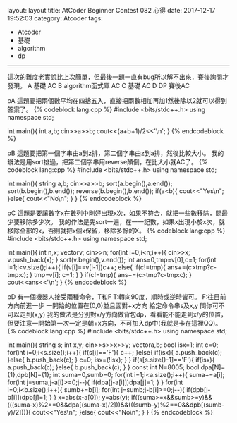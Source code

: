 layout: layout
title: AtCoder Beginner Contest 082 心得
date: 2017-12-17 19:52:03
category: Atcoder
tags:
- Atcoder
- 基礎
- algorithm
- dp
---
這次的難度老實說比上次簡單，但最後一題一直有bug所以解不出來，賽後詢問才發現。
A 基礎 AC
B algorithm函式庫 AC
C 基礎 AC
D DP 賽後AC

pA
這題要把兩個數平均在四捨五入，直接把兩數相加再加1然後除以2就可以得到答案了。
{% codeblock lang:cpp %}
#include <bits/stdc++.h>
using namespace std;
 
int main(){
    int a,b;
    cin>>a>>b;
    cout<<(a+b+1)/2<<'\n';
}
{% endcodeblock %}

pB
這題要把第一個字串由a到z排，第二個字串由z到a排，然後比較大小。
我的辦法是用sort排過，把第二個字串用reverse顛倒，在比大小就AC了。
{% codeblock lang:cpp %}
#include <bits/stdc++.h>
using namespace std;
 
int main(){
    string a,b;
    cin>>a>>b;
    sort(a.begin(),a.end());
    sort(b.begin(),b.end());
    reverse(b.begin(),b.end());
    if(a<b){
        cout<<"Yes\n";
    }else{
        cout<<"No\n";
    }
}
{% endcodeblock %}

pC
這題是要讓數字x在數列中剛好出現x次，如果不符合，就把一些數移除，問最少要移除多少次。
我的作法是先sort一遍，在一一記數，如果x出現小於x次，就移除全部的x，否則就把x個x保留，移除多餘的X。
{% codeblock lang:cpp %}
#include <bits/stdc++.h>
using namespace std;
 
int main(){
    int n,x;
    vector<int>v;
    cin>>n;
    for(int i=0;i<n;i++){
        cin>>x;
        v.push_back(x);
    }
    sort(v.begin(),v.end());
    int ans=0,tmp=v[0],c=1;
    for(int i=1;i<v.size();i++){
        if(v[i]==v[i-1])c++;
        else{
            if(c!=tmp){
                ans+=(c>tmp?c-tmp:c);
            }
            tmp=v[i];
            c=1;
        }
    }
    if(c!=tmp){
            ans+=(c>tmp?c-tmp:c);
    }
    cout<<ans<<'\n';
}
{% endcodeblock %}

pD
有一個機器人接受兩種命令，T和F
T:轉向90度，順時或逆時皆可。
F:往目前方向前進一步
一開始的位置在(0,0)並且面對+x方向
給定命令串s及x,y
問你可不可以走到(x,y)
我的做法是分別對x/y方向做背包dp，看看能不能走到x/y的位置，但要注意一開始第一次一定是朝+x方向，不可加入dp中(我就是卡在這裡QQ)。
{% codeblock lang:cpp %}
#include <bits/stdc++.h>
using namespace std;
 
int main(){
    string s;
    int x,y;
    cin>>s>>x>>y;
    vector<int>a,b;
    bool isx=1;
    int c=0;
    for(int i=0;i<s.size();i++){
        if(s[i]=='F'){
            c++;
        }else{
            if(isx){
                a.push_back(c);
            }else{
                b.push_back(c);
            }
            c=0;
            isx=(!isx);
        }
    }
    if(s[s.size()-1]=='F'){
        if(isx){
            a.push_back(c);
        }else{
            b.push_back(c);
        }
    }
    const int N=8005;
    bool dpa[N]={1},dpb[N]={1};
    int suma=0,sumb=0;
    for(int i=1;i<a.size();i++){
        suma+=a[i];
        for(int j=suma;j-a[i]>=0;j--){
            if(dpa[j-a[i]])dpa[j]=1;
        }
    }
    for(int i=0;i<b.size();i++){
        sumb+=b[i];
        for(int j=sumb;j-b[i]>=0;j--){
            if(dpb[j-b[i]])dpb[j]=1;
        }
    }
    x=abs(x-a[0]);
    y=abs(y);
    if((suma>=x&&sumb>=y)&&(((suma-x)%2==0&&dpa[(suma-x)/2]))&&(((sumb-y)%2==0&&dpb[(sumb-y)/2]))){
        cout<<"Yes\n";
    }else{
        cout<<"No\n";
    }
}
{% endcodeblock %}